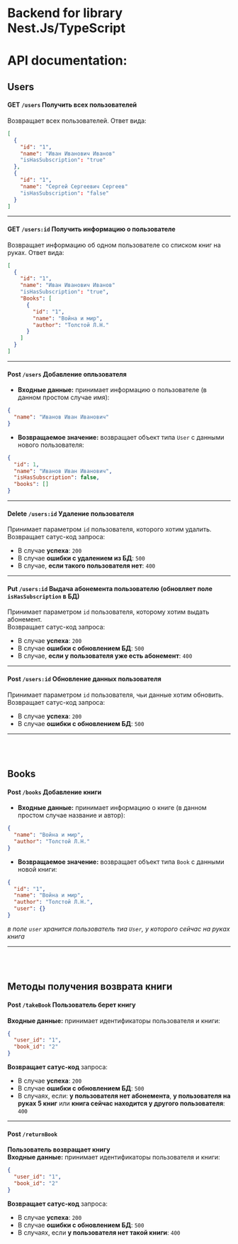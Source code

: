 # Backend for library Nest.Js/TypeScript 
# API documentation: 
## Users

#### GET `/users` **Получить всех пользователей** </br>
Возвращает всех пользователей. Ответ вида:
```json
[
  {
    "id": "1",
    "name": "Иван Иванович Иванов"
    "isHasSubscription": "true"
  },
  {
    "id": "1",
    "name": "Сергей Сергеевич Сергеев"
    "isHasSubscription": "false"
  }
]
```
____
#### GET `/users:id` **Получить информацию о пользователе** </br>
Возвращает информацию об одном пользователе со списком книг на руках. Ответ вида:
```json
[
  {
    "id": "1",
    "name": "Иван Иванович Иванов"
    "isHasSubscription": "true",
    "Books": [
      {
        "id": "1",
        "name": "Война и мир",
        "author": "Толстой Л.Н."
      }
    ]
  }
]
```
____
#### Post `/users` **Добавление опльзователя** </br>
+ **Входные данные:** принимает информацию о пользователе (в данном простом случае имя):
```json
{
  "name": "Иванов Иван Иванович"
}
```
+ **Возвращаемое значение:** возвращает объект типа `User` с данными нового пользователя:
```json
{
  "id": 1,
  "name": "Иванов Иван Иванович",
  "isHasSubscription": false,
  "books": []
}
```
____
#### Delete `/users:id` **Удаление пользователя** </br>
Принимает параметром `id` пользователя, которого хотим удалить.</br>
Возвращает сатус-код запроса: 
+ В случае **успеха**: `200` 
+ В случае **ошибки с удалением из БД**: `500`
+ В случае, **если такого пользователя нет**: `400`
____
#### Put `/users:id` **Выдача абонемента пользователю** (обновляет поле `isHasSubscription` в БД) </br>
Принимает параметром `id` пользователя, которому хотим выдать абонемент.</br>
Возвращает сатус-код запроса: 
+ В случае **успеха**: `200` 
+ В случае **ошибки с обновлением БД**: `500`
+ В случае, **если у пользователя уже есть абонемент**: `400`
____
#### Post `/users:id` **Обновление данных пользователя** </br>
Принимает параметром `id` пользователя, чьи данные хотим обновить.</br>
Возвращает сатус-код запроса: 
+ В случае **успеха**: `200` 
+ В случае **ошибки с обновлением БД**: `500`
____

</br>
</br>

## Books

#### Post `/books` **Добавление книги** 
+ **Входные данные:** принимает информацию о книге (в данном простом случае название и автор):
```json
{
  "name": "Война и мир",
  "author": "Толстой Л.Н."
}
```
+ **Возвращаемое значение:** возвращает объект типа `Book` с данными новой книги:
```json
{
  "id": "1",
  "name": "Война и мир",
  "author": "Толстой Л.Н.",
  "user": {}
}
```
*в поле `user` хранится пользователь тиа `User`, у которого сейчас на руках книга*
____

</br>
</br>

## Методы получения возврата книги

#### Post `/takeBook` **Пользователь берет книгу** </br>
**Входные данные:** принимает идентификаторы пользователя и книги:
```json
{
  "user_id": "1",
  "book_id": "2"
}
```
**Возвращает сатус-код** запроса: 
+ В случае **успеха**: `200` 
+ В случае **ошибки с обновлением БД**: `500`
+ В случаях, если: **у пользователя нет абонемента**, **у пользователя на руках 5 книг** или **книга сейчас находится у другого пользователя**: `400`
____

#### Post `/returnBook`
**Пользователь возвращает книгу** </br>
**Входные данные:** принимает идентификаторы пользователя и книги:
```json
{
  "user_id": "1",
  "book_id": "2"
}
```
**Возвращает сатус-код** запроса: 
+ В случае **успеха**: `200` 
+ В случае **ошибки с обновлением БД**: `500`
+ В случаях, если **у пользователя нет такой книги**: `400`

